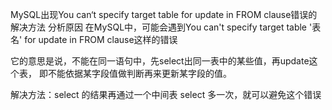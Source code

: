 MySQL出现You can‘t specify target table for update in FROM clause错误的解决方法
分析原因
在MySQL中，可能会遇到You can't specify target table '表名' for update in FROM clause这样的错误

它的意思是说，不能在同一语句中，先select出同一表中的某些值，再update这个表，
即不能依据某字段值做判断再来更新某字段的值。

解决方法：select 的结果再通过一个中间表 select 多一次，就可以避免这个错误
